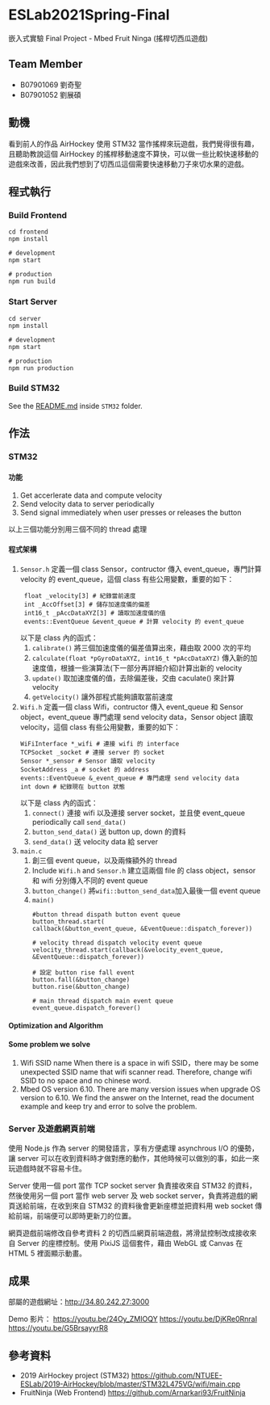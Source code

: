 # ESLab2021Spring-Final

嵌入式實驗 Final Project - Mbed Fruit Ninga (搖桿切西瓜遊戲)

## Team Member

- B07901069 劉奇聖
- B07901052 劉展碩

## 動機

看到前人的作品 AirHockey 使用 STM32 當作搖桿來玩遊戲，我們覺得很有趣，且聽助教說這個 AirHockey 的搖桿移動速度不算快，可以做一些比較快速移動的遊戲來改善，因此我們想到了切西瓜這個需要快速移動刀子來切水果的遊戲。

## 程式執行

### Build Frontend

```
cd frontend
npm install

# development
npm start

# production
npm run build
```

### Start Server

```
cd server
npm install

# development
npm start

# production
npm run production
```

### Build STM32

See the [README.md](./STM32/README.md) inside `STM32` folder.

## 作法

### STM32

#### 功能

1. Get accerlerate data and compute velocity
2. Send velocity data to server periodically
3. Send signal immediately when user presses or releases the button

以上三個功能分別用三個不同的 thread 處理

#### 程式架構

1. `Sensor.h`
   定義一個 class Sensor，contructor 傳入 event_queue，專門計算 velocity 的 event_queue，這個 class 有些公用變數，重要的如下：
   ```
    float _velocity[3] # 紀錄當前速度
    int _AccOffset[3] # 儲存加速度儀的偏差
    int16_t _pAccDataXYZ[3] # 讀取加速度儀的值
    events::EventQueue &event_queue # 計算 velocity 的 event_queue
   ```
   以下是 class 內的函式：
   1. `calibrate()`
      將三個加速度儀的偏差值算出來，藉由取 2000 次的平均
   2. `calculate(float *pGyroDataXYZ, int16_t *pAccDataXYZ)`
      傳入新的加速度值，根據一些演算法(下一部分再詳細介紹)計算出新的 velocity
   3. `update()`
      取加速度儀的值，去除偏差後，交由 caculate() 來計算 velocity
   4. `getVelocity()`
      讓外部程式能夠讀取當前速度
2. `Wifi.h`
   定義一個 class Wifi，contructor 傳入 event_queue 和 Sensor object，event_queue 專門處理 send velocity data，Sensor object 讀取 velocity，這個 class 有些公用變數，重要的如下：
   ```
   WiFiInterface *_wifi # 連接 wifi 的 interface
   TCPSocket _socket # 連接 server 的 socket
   Sensor *_sensor # Sensor 讀取 velocity
   SocketAddress _a # socket 的 address
   events::EventQueue &_event_queue # 專門處理 send velocity data
   int down # 紀錄現在 button 狀態
   ```
   以下是 class 內的函式：
   1. `connect()`
      連接 wifi 以及連接 server socket，並且使 event_queue periodically call `send_data()`
   2. `button_send_data()`
      送 button up, down 的資料
   3. `send_data()`
      送 velocity data 給 server
3. `main.c`
   1. 創三個 event queue，以及兩條額外的 thread
   2. Include `Wifi.h` and `Sensor.h` 建立這兩個 file 的 class object，sensor 和 wifi 分別傳入不同的 event queue
   3. `button_change()`
      將`wifi::button_send_data`加入最後一個 event queue
   4. `main()`
      ```
      #button thread dispath button event queue
      button_thread.start(
      callback(&button_event_queue, &EventQueue::dispatch_forever))

      # velocity thread dispatch velocity event queue
      velocity_thread.start(callback(&velocity_event_queue, &EventQueue::dispatch_forever))

      # 設定 button rise fall event
      button.fall(&button_change)
      button.rise(&button_change)

      # main thread dispatch main event queue
      event_queue.dispatch_forever()
      ```

#### Optimization and Algorithm

#### Some problem we solve

1. Wifi SSID name
   When there is a space in wifi SSID，there may be some unexpected SSID name that wifi scanner read. Therefore, change wifi SSID to no space and no chinese word.
2. Mbed OS version 6.10.
   There are many version issues when upgrade OS version to 6.10. We find the answer on the Internet, read the document example and keep try and error to solve the problem.

### Server 及遊戲網頁前端

使用 Node.js 作為 server 的開發語言，享有方便處理 asynchrous I/O 的優勢，讓 server 可以在收到資料時才做對應的動作，其他時候可以做別的事，如此一來玩遊戲時就不容易卡住。

Server 使用一個 port 當作 TCP socket server 負責接收來自 STM32 的資料，然後使用另一個 port 當作 web server 及 web socket server，負責將遊戲的網頁送給前端，在收到來自 STM32 的資料後會更新座標並把資料用 web socket 傳給前端，前端便可以即時更新刀的位置。

網頁遊戲前端修改自參考資料 2 的切西瓜網頁前端遊戲，將滑鼠控制改成接收來自 Server 的座標控制。使用 PixiJS 這個套件，藉由 WebGL 或 Canvas 在 HTML 5 裡面顯示動畫。

## 成果

部屬的遊戲網址：http://34.80.242.27:3000

Demo 影片：
https://youtu.be/24Oy_ZMIOQY
https://youtu.be/DjKRe0RnraI
https://youtu.be/G5BrsayyrR8

## 參考資料

- 2019 AirHockey project (STM32)
  https://github.com/NTUEE-ESLab/2019-AirHockey/blob/master/STM32L475VG/wifi/main.cpp
- FruitNinja (Web Frontend)
  https://github.com/Arnarkari93/FruitNinja
